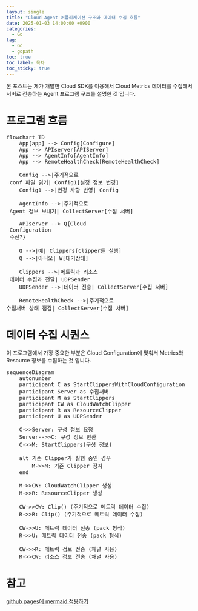 ```yaml
---
layout: single
title: "Cloud Agent 어플리케이션 구조와 데이터 수집 흐름"
date: 2025-01-03 14:00:00 +0900
categories: 
  - Go
tag: 
  - Go
  - gopath
toc: true
toc_label: 목차
toc_sticky: true
---
```


본 포스트는 제가 개발한 Cloud SDK를 이용해서 Cloud Metrics 데이터를 수집해서 서버로 전송하는 Agent 프로그램 구조를 설명한 것 입니다.

# 프로그램 흐름

<script type="module">
	import mermaid from 'https://cdn.jsdelivr.net/npm/mermaid@10/dist/mermaid.esm.min.mjs';
	mermaid.initialize({
		startOnLoad: true
	});
</script>

<pre class="mermaid">
flowchart TD
    App[app] --> Config[Configure]
    App --> APIserver[APIServer]
    App --> AgentInfo[AgentInfo]
    App --> RemoteHealthCheck[RemoteHealthCheck]

    Config -->|주기적으로 <br> conf 파일 읽기| Config1[설정 정보 변경]
    Config1 -->|변경 사항 반영| Config

    AgentInfo -->|주기적으로 <br> Agent 정보 보내기| CollectServer[수집 서버]

    APIserver --> Q{Cloud <br> Configuration <br> 수신?}

    Q -->|예| Clippers[Clipper들 실행]
    Q -->|아니오| W[대기상태]
    
    Clippers -->|메트릭과 리소스 <br> 데이터 수집과 전달| UDPSender
    UDPSender -->|데이터 전송| CollectServer[수집 서버]

    RemoteHealthCheck -->|주기적으로 <br>수집서버 상태 점검| CollectServer[수집 서버]
</pre>

# 데이터 수집 시퀀스

이 프로그램에서 가장 중요한 부분은 Cloud Configuration에 맞춰서 Metrics와 Resource 정보를 수집하는 것 입니다.

<pre class="mermaid">
sequenceDiagram
    autonumber
    participant C as StartClippersWithCloudConfiguration
    participant Server as 수집서버
    participant M as StartClippers
    participant CW as CloudWatchClipper
    participant R as ResourceClipper
    participant U as UDPSender

    C->>Server: 구성 정보 요청
    Server-->>C: 구성 정보 반환
    C->>M: StartClippers(구성 정보)
    
    alt 기존 Clipper가 실행 중인 경우
        M->>M: 기존 Clipper 정지
    end

    M->>CW: CloudWatchClipper 생성
    M->>R: ResourceClipper 생성

    CW->>CW: Clip() (주기적으로 메트릭 데이터 수집)
    R->>R: Clip() (주기적으로 메트릭 데이터 수집)

    CW->>U: 메트릭 데이터 전송 (pack 형식)
    R->>U: 메트릭 데이터 전송 (pack 형식)

    CW->>R: 메트릭 정보 전송 (채널 사용)
    R->>CW: 리소스 정보 전송 (채널 사용)
</pre>

# 참고

[github pages에 mermaid 적용하기](https://akuszyk.com/2023-05-03-yet-another-mermaid-in-github-pages-guide.html)
